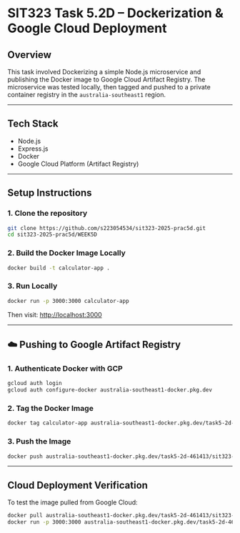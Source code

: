 # SIT323 Task 5.2D – Dockerization & Google Cloud Deployment

## Overview

This task involved Dockerizing a simple Node.js microservice and publishing the Docker image to Google Cloud Artifact Registry. The microservice was tested locally, then tagged and pushed to a private container registry in the `australia-southeast1` region.

---

## Tech Stack

- Node.js
- Express.js
- Docker
- Google Cloud Platform (Artifact Registry)

---

## Setup Instructions

### 1. Clone the repository

```bash
git clone https://github.com/s223054534/sit323-2025-prac5d.git
cd sit323-2025-prac5d/WEEK5D
```

### 2. Build the Docker Image Locally

```bash
docker build -t calculator-app .
```

### 3. Run Locally

```bash
docker run -p 3000:3000 calculator-app
```

Then visit: [http://localhost:3000](http://localhost:3000)

---

## ☁️ Pushing to Google Artifact Registry

### 1. Authenticate Docker with GCP

```bash
gcloud auth login
gcloud auth configure-docker australia-southeast1-docker.pkg.dev
```

### 2. Tag the Docker Image

```bash
docker tag calculator-app australia-southeast1-docker.pkg.dev/task5-2d-461413/sit323-repo/calculator-app
```

### 3. Push the Image

```bash
docker push australia-southeast1-docker.pkg.dev/task5-2d-461413/sit323-repo/calculator-app
```

---

## Cloud Deployment Verification

To test the image pulled from Google Cloud:

```bash
docker pull australia-southeast1-docker.pkg.dev/task5-2d-461413/sit323-repo/calculator-app
docker run -p 3000:3000 australia-southeast1-docker.pkg.dev/task5-2d-461413/sit323-repo/calculator-app
```


